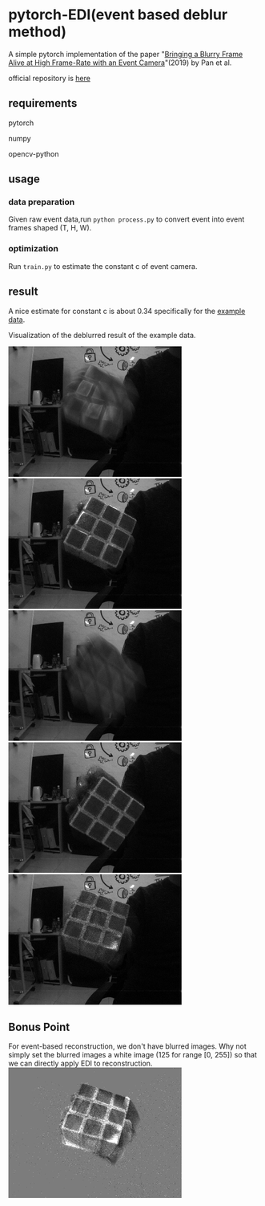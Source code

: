 # pytorch-EDI(event based deblur method)

A simple pytorch implementation of the paper "[Bringing a Blurry Frame Alive at High Frame-Rate with an Event Camera](https://openaccess.thecvf.com/content_CVPR_2019/papers/Pan_Bringing_a_Blurry_Frame_Alive_at_High_Frame-Rate_With_an_CVPR_2019_paper.pdf)"(2019) by Pan et al.

official repository is [here](https://github.com/panpanfei/Bringing-a-Blurry-Frame-Alive-at-High-Frame-Rate-with-an-Event-Camera)
## requirements
 pytorch
 
 numpy 
 
 opencv-python 
 
## usage

### data preparation
Given raw event data,run  `python process.py` to convert event into event frames shaped (T, H, W).

### optimization

Run `train.py` to estimate the constant c of event camera.

## result
A nice estimate for constant c is about 0.34 specifically for the [example data](https://github.com/XiangZ-0/EVDI).

Visualization of the deblurred result of the example data.

![blurred](./blur1.png) ![result](./result.png)
![blurred](./blur2.png) ![result](./result2.png)
![gif](./cube.gif)

## Bonus Point
For event-based reconstruction, we don't have blurred images. Why not simply set the blurred images a white image (125 for range [0, 255]) so that we can directly apply EDI to reconstruction.
![gif](./rec.gif)
